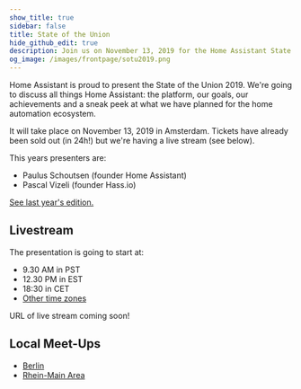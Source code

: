```yaml
---
show_title: true
sidebar: false
title: State of the Union
hide_github_edit: true
description: Join us on November 13, 2019 for the Home Assistant State of the Union.
og_image: /images/frontpage/sotu2019.png
---
```


Home Assistant is proud to present the State of the Union 2019. We're going to discuss all things Home Assistant: the platform, our goals, our achievements and a sneak peek at what we have planned for the home automation ecosystem.

It will take place on November 13, 2019 in Amsterdam. Tickets have already been sold out (in 24h!) but we're having a live stream (see below).

This years presenters are:

- Paulus Schoutsen (founder Home Assistant)
- Pascal Vizeli (founder Hass.io)

[See last year's edition.](/blog/2018/11/16/state-of-the-union/)

## Livestream

The presentation is going to start at:

 - 9.30 AM in PST
 - 12.30 PM in EST
 - 18:30 in CET
 - [Other time zones](https://www.timeanddate.com/worldclock/converter.html?iso=20191113T173000&p1=137&p2=179&p3=16)

URL of live stream coming soon!

## Local Meet-Ups

 - [Berlin](https://www.meetup.com/de-DE/Berlin-Home-Assistant/)
 - [Rhein-Main Area](https://www.meetup.com/de-DE/Home-Assistant-Meetup-Rhein-Main-Neckar/events/265920456/)

